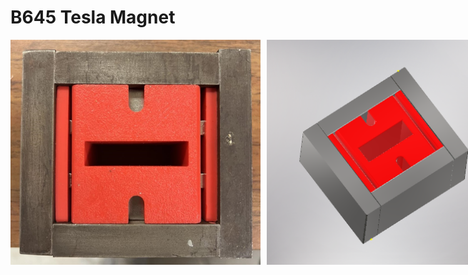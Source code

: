 # B645 Tesla Magnet

<div style="display: flex;">
  <img src="b645magnet_proto.jpg" alt="Description of image 1" style="margin-right: 10px;" width="400">
  <img src="b645magnet_Inventor.PNG" alt="Description of image 2" width="400" height="360">
</div>

